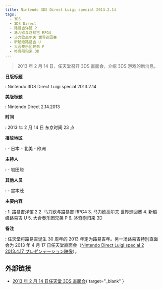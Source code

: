 ```yaml
---
title: Nintendo 3DS Direct Luigi special 2013.2.14
tags:
  - 3DS
  - 3DS Direct
  - 路易吉洋馆 2
  - 马力欧与路易吉 RPG4
  - 马力欧高尔夫 世界巡回赛
  - 新超级路易吉 U
  - 大合奏乐团兄弟 P
  - 咚奇刚归来 3D
---
```


> 2013 年 2 月 14 日，任天堂召开 3DS 直面会，介绍 3DS 游戏的新消息。

**日版标题**

:   Nintendo 3DS Direct Luigi special 2013.2.14

**美版标题**

:   Nintendo Direct 2.14.2013

**时间**

:   2013 年 2 月 14 日 东京时间 23 点

**播放地区**

:   - 日本
    - 北美
    - 欧洲

**主持人**

:   - 岩田聪

**其他人员**

:   - 宫本茂

**主要内容**

:   1. 路易吉洋馆 2
    2. 马力欧与路易吉 RPG4
    3. 马力欧高尔夫 世界巡回赛
    4. 新超级路易吉 U
    5. 大合奏乐团兄弟 P
    6. 咚奇刚归来 3D

**备注**

:   任天堂将路易吉诞生 30 周年的 2013 年定为路易吉年。另一场路易吉特别直面会为 2013 年 4 月 17 日任天堂直面会（[Nintendo Direct Luigi special 2 2013.4.17 プレゼンテーション映像](./2013-04-17-Nintendo-Direct.md)）。

## 外部链接

- [2013 年 2 月 14 日任天堂 3DS 直面会](https://www.bilibili.com/video/BV1bJ411v7Wr/){ target="_blank" }
